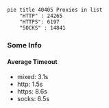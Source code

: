 
```mermaid
pie title 40405 Proxies in list
    "HTTP" : 24265
    "HTTPS": 6197
    "SOCKS" : 14841
```

### Some Info
#### Average Timeout

- mixed: 3.1s
- http: 1.5s
- https: 8.6s
- socks: 6.5s